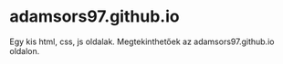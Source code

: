 # adamsors97.github.io

Egy kis html, css, js oldalak. Megtekinthetőek az adamsors97.github.io oldalon.
